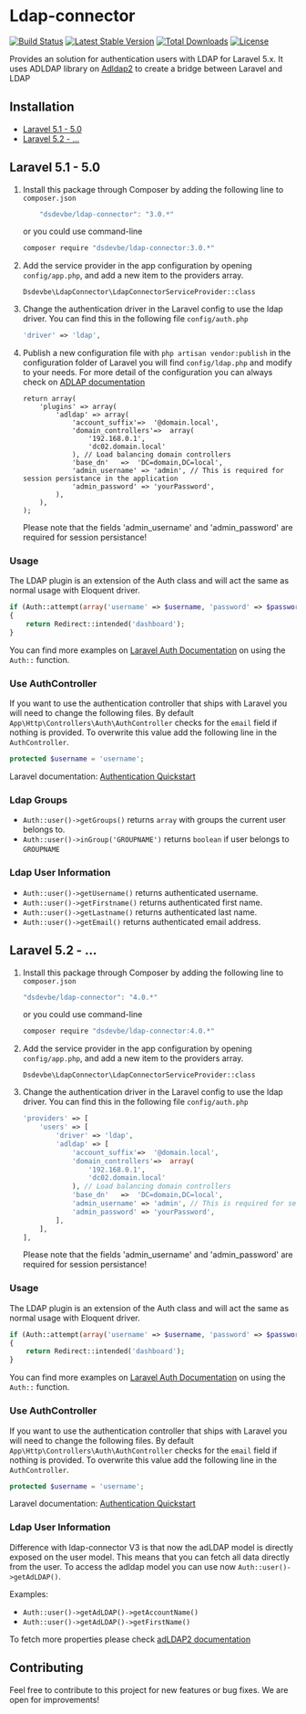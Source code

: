 # Ldap-connector
[![Build Status](https://travis-ci.org/SaschaDens/ldap-connector.svg)](https://travis-ci.org/SaschaDens/ldap-connector)
[![Latest Stable Version](https://poser.pugx.org/dsdevbe/ldap-connector/v/stable)](https://packagist.org/packages/dsdevbe/ldap-connector)
[![Total Downloads](https://poser.pugx.org/dsdevbe/ldap-connector/downloads)](https://packagist.org/packages/dsdevbe/ldap-connector)
[![License](https://poser.pugx.org/dsdevbe/ldap-connector/license)](https://packagist.org/packages/dsdevbe/ldap-connector)

Provides an solution for authentication users with LDAP for Laravel 5.x. It uses ADLDAP library on [Adldap2](https://github.com/Adldap2/Adldap2) to create a bridge between Laravel and LDAP

## Installation
- [Laravel 5.1 - 5.0](#laravel-51---50)
- [Laravel 5.2 - ...](#laravel-52---)

## Laravel 5.1 - 5.0
1. Install this package through Composer by adding the following line to `composer.json`
    ```js
        "dsdevbe/ldap-connector": "3.0.*"
    ```
    
    or you could use command-line
     ```js
    composer require "dsdevbe/ldap-connector:3.0.*"
    ```
    
1. Add the service provider in the app configuration by opening `config/app.php`, and add a new item to the providers array.
       
    ```
    Dsdevbe\LdapConnector\LdapConnectorServiceProvider::class
    ```
    
1. Change the authentication driver in the Laravel config to use the ldap driver. You can find this in the following file `config/auth.php`

    ```php
    'driver' => 'ldap',
    ```
1. Publish a new configuration file with `php artisan vendor:publish` in the configuration folder of Laravel you will find `config/ldap.php` and modify to your needs. For more detail of the configuration you can always check on [ADLAP documentation](http://adldap.sourceforge.net/wiki/doku.php?id=documentation_configuration)
    
    ```
    return array(
        'plugins' => array(
            'adldap' => array(
                'account_suffix'=>  '@domain.local',
                'domain_controllers'=>  array(
                    '192.168.0.1',
                    'dc02.domain.local'
                ), // Load balancing domain controllers
                'base_dn'   =>  'DC=domain,DC=local',
                'admin_username' => 'admin', // This is required for session persistance in the application
                'admin_password' => 'yourPassword',
            ),
        ),
    );
    ```
    
    Please note that the fields 'admin_username' and 'admin_password' are required for session persistance!
    
### Usage 
The LDAP plugin is an extension of the Auth class and will act the same as normal usage with Eloquent driver.
    
```php
if (Auth::attempt(array('username' => $username, 'password' => $password)))
{
    return Redirect::intended('dashboard');
}
```
You can find more examples on [Laravel Auth Documentation](http://laravel.com/docs/master/authentication) on using the `Auth::` function.

### Use AuthController
If you want to use the authentication controller that ships with Laravel you will need to change the following files.
By default `App\Http\Controllers\Auth\AuthController` checks for the `email` field if nothing is provided. To overwrite this value add the following line in the `AuthController`.

```php
protected $username = 'username';
```

Laravel documentation: [Authentication Quickstart](http://laravel.com/docs/master/authentication#authentication-quickstart)

### Ldap Groups
- `Auth::user()->getGroups()` returns `array` with groups the current user belongs to. 
- `Auth::user()->inGroup('GROUPNAME')` returns `boolean` if user belongs to `GROUPNAME`

### Ldap User Information
- `Auth::user()->getUsername()` returns authenticated username.
- `Auth::user()->getFirstname()` returns authenticated first name.
- `Auth::user()->getLastname()` returns authenticated last name.
- `Auth::user()->getEmail()` returns authenticated email address.

## Laravel 5.2 - ...
1. Install this package through Composer by adding the following line to `composer.json`
    ```js
    "dsdevbe/ldap-connector": "4.0.*"
    ```

    or you could use command-line 
    ```js
    composer require "dsdevbe/ldap-connector:4.0.*"
    ```

1. Add the service provider in the app configuration by opening `config/app.php`, and add a new item to the providers array.
       
    ```
    Dsdevbe\LdapConnector\LdapConnectorServiceProvider::class
    ```
    
1. Change the authentication driver in the Laravel config to use the ldap driver. You can find this in the following file `config/auth.php`

    ```php
    'providers' => [
        'users' => [
            'driver' => 'ldap',
            'adldap' => [
                'account_suffix'=>  '@domain.local',
                'domain_controllers'=>  array(
                    '192.168.0.1',
                    'dc02.domain.local'
                ), // Load balancing domain controllers
                'base_dn'   =>  'DC=domain,DC=local',
                'admin_username' => 'admin', // This is required for session persistance in the application
                'admin_password' => 'yourPassword',
            ],
        ],
    ],
    ```
    Please note that the fields 'admin_username' and 'admin_password' are required for session persistance!
    
### Usage 
The LDAP plugin is an extension of the Auth class and will act the same as normal usage with Eloquent driver.
    
```php
if (Auth::attempt(array('username' => $username, 'password' => $password)))
{
    return Redirect::intended('dashboard');
}
```
You can find more examples on [Laravel Auth Documentation](http://laravel.com/docs/master/authentication) on using the `Auth::` function.

### Use AuthController
If you want to use the authentication controller that ships with Laravel you will need to change the following files.
By default `App\Http\Controllers\Auth\AuthController` checks for the `email` field if nothing is provided. To overwrite this value add the following line in the `AuthController`.

```php
protected $username = 'username';
```

Laravel documentation: [Authentication Quickstart](http://laravel.com/docs/master/authentication#authentication-quickstart)

### Ldap User Information
Difference with ldap-connector V3 is that now the adLDAP model is directly exposed on the user model. This means that you can fetch all data directly from the user.
To access the adldap model you can use now `Auth::user()->getAdLDAP()`.

Examples:
- `Auth::user()->getAdLDAP()->getAccountName()`
- `Auth::user()->getAdLDAP()->getFirstName()`

To fetch more properties please check [adLDAP2 documentation](https://github.com/Adldap2/Adldap2/blob/v5.2/docs/models/USER.md)

## Contributing
Feel free to contribute to this project for new features or bug fixes. We are open for improvements!

